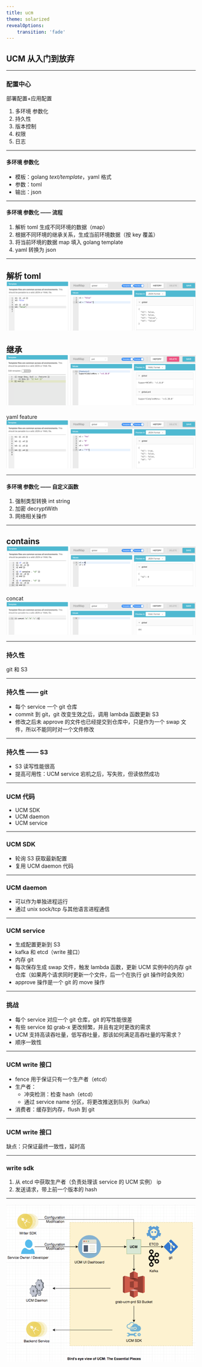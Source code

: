 ```yaml
---
title: ucm
theme: solarized
revealOptions:
    transition: 'fade'
---
```

## UCM 从入门到放弃

---
### 配置中心
部署配置+应用配置

1. 多环境 参数化
1. 持久性
1. 版本控制
1. 权限
1. 日志

---
#### 多环境 参数化
- 模板：golang *text/template*，yaml 格式
- 参数：toml
- 输出：json

---
#### 多环境 参数化 —— 流程
1. 解析 toml 生成不同环境的数据（map）
1. 根据不同环境的继承关系，生成当前环境数据（按 key 覆盖）
1. 将当前环境的数据 map 填入 golang template
1. yaml 转换为 json

----
解析 toml
<img src="模板解析.png"/>
----
继承
<img src="模板继承.png"/>
----
yaml feature
<img src="模板feature.png"/>

---
#### 多环境 参数化 —— 自定义函数
1. 强制类型转换 int string
1. 加密 decryptWith
2. 网络相关操作

----
contains
<img src="模板contains.png"/>
----
concat
<img src="模板concat.png"/>

---
### 持久性
git 和 S3

---
### 持久性 —— git
- 每个 service 一个 git 仓库
- commit 到 git，git 改变生效之后，调用 lambda 函数更新 S3
- 修改之后未 approve 的文件也已经提交到仓库中，只是作为一个 swap 文件，所以不能同时对一个文件修改

---
### 持久性 —— S3
- S3 读写性能很高
- 提高可用性：UCM service 宕机之后，写失败，但读依然成功

---
### UCM 代码
- UCM SDK
- UCM daemon
- UCM service

---
### UCM SDK
- 轮询 S3 获取最新配置
- 复用 UCM daemon 代码

---
### UCM daemon
- 可以作为单独进程运行
- 通过 unix sock/tcp 与其他语言进程通信

---
### UCM service
- 生成配置更新到 S3
- kafka 和 etcd（write 接口）
- 内存 git
- 每次保存生成 swap 文件，触发 lambda 函数，更新 UCM 实例中的内存 git 仓库（如果两个请求同时更新一个文件，后一个在执行 git 操作时会失败）
- approve 操作是一个 git 的 move 操作

---
### 挑战
- 每个 service 对应一个 git 仓库，git 的写性能很差
- 有些 service 如 grab-x 更改频繁，并且有定时更改的需求
- UCM 支持高读吞吐量，低写吞吐量，那该如何满足高吞吐量的写需求？
- 顺序一致性

---
### UCM write 接口
- fence 用于保证只有一个生产者（etcd）
- 生产者：
    - 冲突检测：检查 hash（etcd）
    - 通过 service name 分区，将更改推送到队列（kafka）
- 消费者：缓存到内存，flush 到 git

---
### UCM write 接口
缺点：只保证最终一致性，延时高

---
### write sdk
1. 从 etcd 中获取生产者（负责处理该 service 的 UCM 实例） ip
2. 发送请求，带上前一个版本的 hash

---
<img src="arch.png"/>

